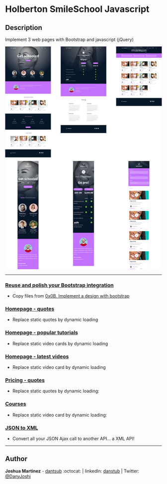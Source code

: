 # Holberton SmileSchool Javascript

## Description

Implement 3 web pages with Bootstrap and javascript (jQuery)

<p align="center"><img src="https://github.com/felipesv/holberton-smiling-school/blob/master/mockup.jpg" alt="mockup"></a></p>

---

### [Reuse and polish your Bootstrap integration](./0-homepage.html)

* Copy files from [0x0B. Implement a design with bootstrap](https://github.com/felipesv/holberton-smiling-school)

### [Homepage - quotes](./1-homepage.html)

* Replace static quotes by dynamic loading

### [Homepage - popular tutorials](./2-homepage.html)

* Replace static video cards by dynamic loading

### [Homepage - latest videos](./homepage.html)

* Replace static video card by dynamic loading

### [Pricing - quotes](./pricing.html)

* Replace static quotes by dynamic loading:

### [Courses](./courses.html)

* Replace static video card by dynamic loading:

### [JSON to XML](./xml-scripts.js)

* Convert all your JSON Ajax call to another API… a XML API!

---

## Author

**Joshua Martinez** - [dantsub](https://github.com/dantsub) :octocat: | linkedIn: [danstub](www.linkedin.com/in/dantsub/) | Twitter: [@DanyJoshi](https://twitter.com/DanyJoshi)
